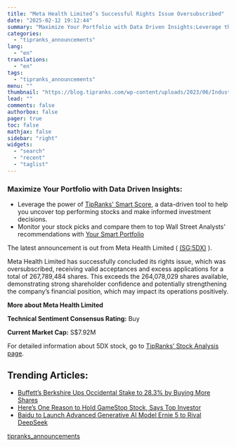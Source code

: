 ```yaml
---
title: "Meta Health Limited’s Successful Rights Issue Oversubscribed"
date: "2025-02-12 19:12:44"
summary: "Maximize Your Portfolio with Data Driven Insights:Leverage the power of TipRanks' Smart Score, a data-driven tool to help you uncover top performing stocks and make informed investment decisions. Monitor your stock picks and compare them to top Wall Street Analysts' recommendations with Your Smart PortfolioThe latest announcement is out from..."
categories:
  - "tipranks_announcements"
lang:
  - "en"
translations:
  - "en"
tags:
  - "tipranks_announcements"
menu: ""
thumbnail: "https://blog.tipranks.com/wp-content/uploads/2023/06/Industrials-4-750x406.jpg"
lead: ""
comments: false
authorbox: false
pager: true
toc: false
mathjax: false
sidebar: "right"
widgets:
  - "search"
  - "recent"
  - "taglist"
---
```


### Maximize Your Portfolio with Data Driven Insights:

* Leverage the power of [TipRanks' Smart Score](https://www.tipranks.com/screener/top-smart-score-stocks), a data-driven tool to help you uncover top performing stocks and make informed investment decisions.
* Monitor your stock picks and compare them to top Wall Street Analysts' recommendations with  [Your Smart Portfolio](https://www.tipranks.com/smart-portfolio/holdings)

The latest announcement is out from Meta Health Limited ( [(SG:5DX)](https://www.tipranks.com/stocks/sg:5dx) ).

Meta Health Limited has successfully concluded its rights issue, which was oversubscribed, receiving valid acceptances and excess applications for a total of 267,789,484 shares. This exceeds the 264,078,029 shares available, demonstrating strong shareholder confidence and potentially strengthening the company’s financial position, which may impact its operations positively.

**More about Meta Health Limited**

**Technical Sentiment Consensus Rating:** Buy

**Current Market Cap:** S$7.92M

For detailed information about 5DX stock, go to [TipRanks’ Stock Analysis page](https://www.tipranks.com/stocks/sg:5dx/stock-analysis).

Trending Articles:
------------------

* [Buffett’s Berkshire Ups Occidental Stake to 28.3% by Buying More Shares](https://www.tipranks.com/news/buffetts-berkshire-ups-occidental-stake-to-28-3-by-buying-more-shares)
* [Here’s One Reason to Hold GameStop Stock, Says Top Investor](https://www.tipranks.com/news/heres-one-reason-to-hold-gamestop-stock-says-top-investor)
* [Baidu to Launch Advanced Generative AI Model Ernie 5 to Rival DeepSeek](https://www.tipranks.com/news/baidu-to-launch-advanced-generative-ai-model-ernie-5-to-rival-deepseek)

[tipranks_announcements](https://www.tipranks.com/news/company-announcements/meta-health-limiteds-successful-rights-issue-oversubscribed)
